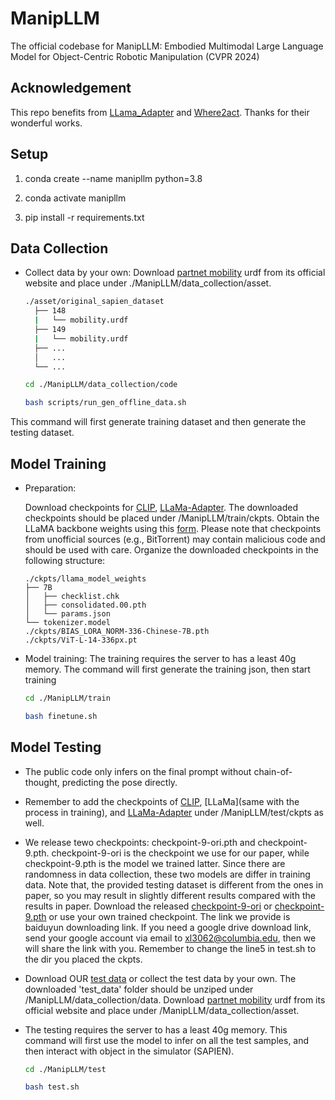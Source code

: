 # ManipLLM
The official codebase for ManipLLM:  Embodied Multimodal Large Language Model for Object-Centric Robotic Manipulation (CVPR 2024)

## Acknowledgement
This repo benefits from [LLama_Adapter](https://github.com/OpenGVLab/LLaMA-Adapter) and [Where2act](https://github.com/daerduoCarey/where2act). Thanks for their wonderful works.

## Setup
1) conda create --name manipllm python=3.8

2) conda activate manipllm

3) pip install -r requirements.txt

            
## Data Collection


- Collect data by your own: Download [partnet mobility](https://sapien.ucsd.edu/downloads) urdf from its official website and place under ./ManipLLM/data_collection/asset.
  ```bash
  ./asset/original_sapien_dataset
    ├── 148
    |   └── mobility.urdf
    ├── 149
    |   └── mobility.urdf
    ├── ...
    │   ...
    └── ...
  
  cd ./ManipLLM/data_collection/code
  
  bash scripts/run_gen_offline_data.sh

This command will first generate training dataset and then generate the testing dataset.

## Model Training
- Preparation:

  Download checkpoints for [CLIP](https://disk.pku.edu.cn/link/AA93FF7210CF0D4F428850C0F520C81453), [LLaMa-Adapter](https://disk.pku.edu.cn/link/AA682A19DB7FDA4028B112449D24BBC308). The downloaded checkpoints should be placed under /ManipLLM/train/ckpts. Obtain the LLaMA backbone weights using this [form](https://docs.google.com/forms/d/e/1FAIpQLSfqNECQnMkycAp2jP4Z9TFX0cGR4uf7b_fBxjY_OjhJILlKGA/viewform). Please note that checkpoints from unofficial sources (e.g., BitTorrent) may contain malicious code and should be used with care. Organize the downloaded checkpoints in the following structure:
    ```plaintext
    ./ckpts/llama_model_weights
    ├── 7B
    │   ├── checklist.chk
    │   ├── consolidated.00.pth
    │   └── params.json
    └── tokenizer.model
    ./ckpts/BIAS_LORA_NORM-336-Chinese-7B.pth
    ./ckpts/ViT-L-14-336px.pt
- Model training: The training requires the server to has a least 40g memory. The command will first generate the training json, then start training

  
  ```bash
  cd ./ManipLLM/train
  
  bash finetune.sh

## Model Testing
- The public code only infers on the final prompt without chain-of-thought, predicting the pose directly. 

- Remember to add the checkpoints of [CLIP](https://disk.pku.edu.cn/link/AA93FF7210CF0D4F428850C0F520C81453), [LLaMa](same with the process in training), and [LLaMa-Adapter](https://disk.pku.edu.cn/link/AA682A19DB7FDA4028B112449D24BBC308) under /ManipLLM/test/ckpts as well.

- We release tewo checkpoints: checkpoint-9-ori.pth and checkpoint-9.pth. checkpoint-9-ori is the checkpoint we use for our paper, while checkpoint-9.pth is the model we trained latter. Since there are randomness in data collection, these two models are differ in training data. Note that, the provided testing dataset is different from the ones in paper, so you may result in slightly different results compared with the results in paper. Download the released [checkpoint-9-ori](https://pan.baidu.com/s/1kh_LO7W7TnnrpPzI4khw0Q?pwd=cipc) or [checkpoint-9.pth](https://pan.baidu.com/s/1bwCEBDMe1_iGdfMCtNzvsA?pwd=5g52) or use your own trained checkpoint. The link we provide is baiduyun downloading link. If you need a google drive download link, send your google account via email to xl3062@columbia.edu, then we will share the link with you. Remember to change the line5 in test.sh to the dir you placed the ckpts.

- Download OUR [test data](https://disk.pku.edu.cn/link/AA103C5B00398E4E4089903CB06AC09D8C) or collect the test data by your own. The downloaded 'test_data' folder should be unziped under /ManipLLM/data_collection/data. Download [partnet mobility](https://sapien.ucsd.edu/downloads) urdf from its official website and place under /ManipLLM/data_collection/asset.

- The testing requires the server to has a least 40g memory. This command will first use the model to infer on all the test samples, and then interact with object in the simulator (SAPIEN).
  
  ```bash
  cd ./ManipLLM/test
  
  bash test.sh

